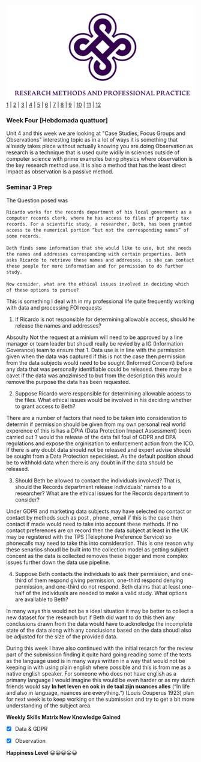 ![Logo](Images/Logo.png)
[1](/MyPortfolio/RMPP/Unit01.html) | [2](/MyPortfolio/RMPP/Unit02.html) | [3](/MyPortfolio/RMPP/Unit03.html) | [4](/MyPortfolio/RMPP/Unit04.html) | [5](/MyPortfolio/RMPP/Unit05.html) | [6](/MyPortfolio/RMPP/Unit06.html) | [7](/MyPortfolio/RMPP/Unit07.html) | [8](/MyPortfolio/RMPP/Unit08.html) | [9](/MyPortfolio/RMPP/Unit09.html) | [10](/MyPortfolio/RMPP/Unit10.html) | [11](/MyPortfolio/RMPP/Unit11.html) | [12](/MyPortfolio/RMPP/Unit12.html)

### Week Four [Hebdomada quattuor]

Unit 4 and this week we are looking at "Case Studies, Focus Groups and Observations" interesting topic as in a lot of ways it is something that allready takes place without actually knowing you are doing Observation as research is a technique that is used quite widily in sciences outside of computer science with prime examples being physics where observation is the key research method use. It is also a method that has the least direct impact as observation is a passive method.

### Seminar 3 Prep

The Question posed was 

```
Ricardo works for the records department of his local government as a computer records clerk, where he has access to files of property tax records. For a scientific study, a researcher, Beth, has been granted access to the numerical portion “but not the corresponding names” of some records.

Beth finds some information that she would like to use, but she needs the names and addresses corresponding with certain properties. Beth asks Ricardo to retrieve these names and addresses, so she can contact these people for more information and for permission to do further study.

Now consider, what are the ethical issues involved in deciding which of these options to pursue?
```

This is something I deal with in my professional life quite frequently working with data and processing FOI requests 

1. If Ricardo is not responsible for determining allowable access, should he release the names and addresses?

Absoulty Not the request at a minium will need to be approved by a line manager or team leader but shoudl really be revied by a IG (Information Goverance) team to ensure that 1. Data use is in line with the permission given when the data was captured if this is not the case then permission from the data subjects would need to be sought (Informed Concent) before any data that was personally identifiable could be released. there may be a cavet if the data was anozimised to but from the description this would remove the purpose the data has been requested.


2. Suppose Ricardo were responsible for determining allowable access to the files. What ethical issues would be involved in his deciding whether to grant access to Beth?

There are a number of factors that need to be taken into consideration to determin if permission should be given from my own personal real world experence of this is has a DPIA (Data Protection Impact Assessment) been carried out ? would the release of the data fall foul of GDPR and DPA regulations and expose the orginisation to enforcement action from the ICO. If there is any doubt data should not be released and expert advise should be sought from a Data Protection sepecisiest. As the default position shoud be to withhold data when there is any doubt in if the data should be released.

3. Should Beth be allowed to contact the individuals involved? That is, should the Records department release individuals' names to a researcher? What are the ethical issues for the Records department to consider?

Under GDPR and marketing data subjects may have selected no contact or contact by methods such as post , phone , email if this is the case then contact if made would need to take into account these methods. If no contact preferences are on record then the data subject at least in the UK may be registered with the TPS (Telephone Preference Service) so phonecalls may need to take this into consideration. This is one reason why these senarios shoudl be built into the collection model as getting subject concent as the data is collected removes these bigger and more complex issues further down the data use pipeline.

4. Suppose Beth contacts the individuals to ask their permission, and one-third of them respond giving permission, one-third respond denying permission, and one-third do not respond. Beth claims that at least one-half of the individuals are needed to make a valid study. What options are available to Beth?

In many ways this would not be a ideal situation it may be better to collect a new dataset for the research but if Beth did want to do this then any conclusions drawn from the data would have to acknoledge the incomplete state of the data along with any conclusions based on the data shoudl also be adjusted for the size of the provided data.

During this week I have also continued with the initial resarch for the review part of the submission finding it quite hard going reading some of the texts as the language used is in many ways written in a way that would not be keeping in with using plain english where possible and this is from me as a native english speaker. For someone who does not have english as a primany language I would imagine this would be even harder or as my dutch friends would say **In het leven en ook in de taal zijn nuances alles**  (“In life and also in language, nuances are everything.”) (Louis Couperus 1923) plan for next week is to keep working on the submission and try to get a bit more understanding of the subject area.


**Weekly Skills Matrix New Knowledge Gained**

- [x] Data & GDPR
- [x] Observation 


**Happiness Level**
😀😀😀😀😀

